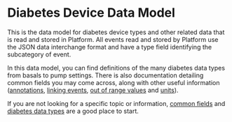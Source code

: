 # Diabetes Device Data Model

This is the data model for diabetes device types and other related data that is read and stored in Platform. All events read and stored by Platform use the JSON data interchange format and have a type field identifying the subcategory of event.

In this data model, you can find definitions of the many diabetes data types from basals to pump settings. There is also documentation detailing common fields you may come across, along with other useful information ([annotations](./device-data/annotations.md), [linking events](./device-data/linking-events.md), [out of range values](./device-data/oor-values.md) and [units](./device-data/units.md)).

If you are not looking for a specific topic or information, [common fields](./device-data/common-fields.md) and [diabetes data types](./device-data/data-types.md) are a good place to start.

